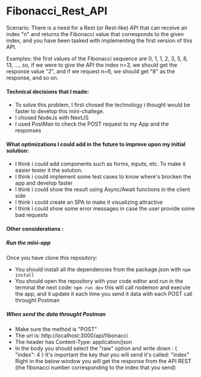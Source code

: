 # Fibonacci_Rest_API
Scenario: There is a need for a Rest (or Rest-like) API that can receive an index "n" and returns the Fibonacci value that corresponds to the given index, and you have been tasked with implementing the first version of this API.

Examples: the first values of the Fibonacci sequence are 0, 1, 1, 2, 3, 5, 8, 13, ..., so, if we were to give the API the index n=3, we should get the response value "2", and if we request n=6, we should get "8" as the response, and so on.


#### Technical decisions that I made:
- To solve this problem, I first chosed the technology i thought would be faster to develop this mini-challege.
- I chosed NodeJs with NextJS
- I used PostMan to check the POST request to my App and the responses 

#### What optimizations I could add in the future to improve upon my initial solution:
- I think i could add components such as forms, inputs, etc. To make it easier tester it the solution. 
- I think i could implement some test cases to know where's brocken the app and develop faster
- I think i could show the result using Async/Await functions in the client side
- I think i could create an SPA to make it visualizing attractive
- I think i could show some error messages  in case the user provide some bad requests

#### Other considerations :
##### Run the mini-app
Once you have clone this repository:
- You should install all the dependencies from the package.json with `npm install`
- You should open the repository with your code editor and run in the terminal the next code: 
`npm run dev`
this will call nodemon and execute the app, and it update it each time you send it data with each POST call throught Postman
##### When send the data throught Postman
- Make sure the method is "POST"
- The url is: http://localhost:3000/api/fibonacci
- The header has Content-Type: application/json
- In the body you should select the "raw" option and write down :
{
    "index": 4
}
It's important the key that you will send it's called: "index"
Right in the below window you will get the response from the API REST (the fibonacci number corresponding to the index that you send)
